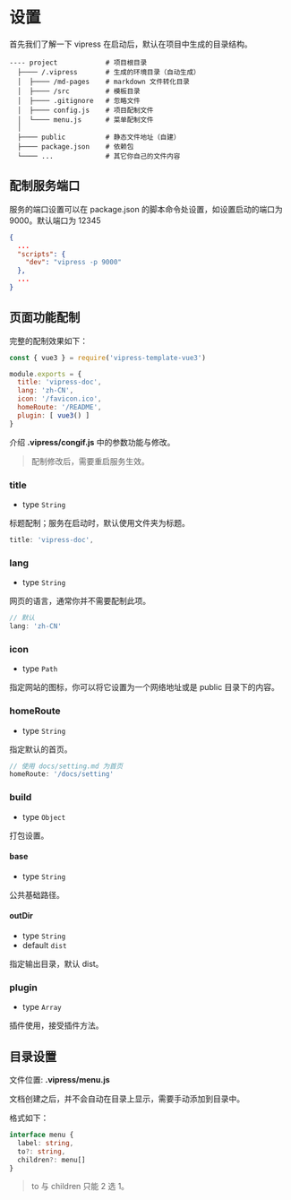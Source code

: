 # 设置

首先我们了解一下 vipress 在启动后，默认在项目中生成的目录结构。

```
---- project            # 项目根目录
  ├──── /.vipress       # 生成的环境目录（自动生成）
  │  ├──── /md-pages    # markdown 文件转化目录
  │  ├──── /src         # 模板目录
  │  ├──── .gitignore   # 忽略文件
  │  ├──── config.js    # 项目配制文件
  │  └──── menu.js      # 菜单配制文件
  │  
  ├──── public          # 静态文件地址（自建）
  ├──── package.json    # 依赖包
  └──── ...             # 其它你自己的文件内容
```

## 配制服务端口

服务的端口设置可以在 package.json 的脚本命令处设置，如设置启动的端口为 9000。默认端口为 12345

```json
{
  ...
  "scripts": {
    "dev": "vipress -p 9000"
  },
  ...
}
```

## 页面功能配制

完整的配制效果如下：

```js
const { vue3 } = require('vipress-template-vue3')

module.exports = {
  title: 'vipress-doc',
  lang: 'zh-CN',
  icon: '/favicon.ico',
  homeRoute: '/README',
  plugin: [ vue3() ]
}
```

介绍 **.vipress/congif.js** 中的参数功能与修改。

> 配制修改后，需要重启服务生效。
### title 

- type `String`

标题配制；服务在启动时，默认使用文件夹为标题。

```js
title: 'vipress-doc',
```

### lang

- type `String`

网页的语言，通常你并不需要配制此项。

```js
// 默认
lang: 'zh-CN'
```

### icon

- type `Path`

指定网站的图标，你可以将它设置为一个网络地址或是 public 目录下的内容。

### homeRoute

- type `String`

指定默认的首页。

```js
// 使用 docs/setting.md 为首页
homeRoute: '/docs/setting'
```

### build

- type `Object`

打包设置。

#### base

- type `String`

公共基础路径。

#### outDir

- type `String`
- default `dist`

指定输出目录，默认 dist。

### plugin

- type `Array`

插件使用，接受插件方法。

## 目录设置

文件位置: **.vipress/menu.js**

文档创建之后，并不会自动在目录上显示，需要手动添加到目录中。

格式如下：

```ts
interface menu {
  label: string,
  to?: string,
  children?: menu[]
}
```

> to 与 children 只能 2 选 1。
